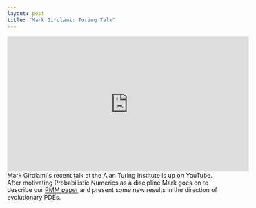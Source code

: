 ```yaml
---
layout: post
title: "Mark Girolami: Turing Talk"
---
```


<iframe width="560" height="315" src="https://www.youtube.com/embed/Z3PSSJM7J9U" frameborder="0" allowfullscreen></iframe>	
<br/>
Mark Girolami's recent talk at the Alan Turing Institute is up on YouTube. After motivating Probabilistic Numerics as a discipline Mark goes on to describe our <a href="http://arxiv.org/abs/1605.07811">PMM paper</a> and present some new results in the direction of evolutionary PDEs.